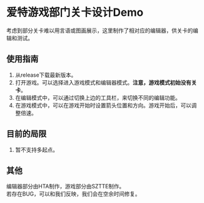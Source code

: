 # 爱特游戏部门关卡设计Demo
考虑到部分关卡难以用言语或图画展示，这里制作了相对应的编辑器，供关卡的编辑和测试。

## 使用指南
1. 从release下载最新版本。
2. 打开游戏。可以选择进入游戏模式和编辑器模式。**注意，游戏模式初始没有关卡**。
3. 在编辑模式中，可以通过切换上边的工具栏，来切换不同的编辑功能。
4. 在游戏模式中，可以在游戏开始时设置箭头位置和方向。游戏开始后，可以调整倍速。

## 目前的局限
1. 暂不支持多起点。

## 其他
编辑器部分由HTA制作，游戏部分由SZTTE制作。  
若存在BUG，可以和我们反映，我们会在空余时间修复。
